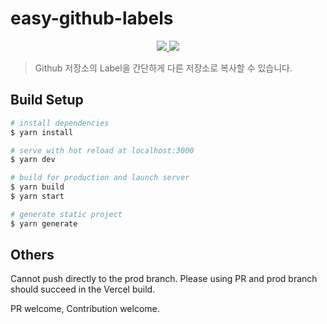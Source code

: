 # easy-github-labels

<p align="center">
  <a href="https://vuejs.org">
    <img src="http://img.shields.io/badge/Vue.js-4FC08D?logo=Vue.js&logoColor=white&style=flat-square&labelColor=gray">
  </a>
  <a href="https://vuejs.org">
    <img src="http://img.shields.io/badge/Nuxt.js-00C58E?logo=Nuxt.js&logoColor=white&style=flat-square&labelColor=gray">
  </a>
</p>

> Github 저장소의 Label을 간단하게 다른 저장소로 복사할 수 있습니다.

## Build Setup

```bash
# install dependencies
$ yarn install

# serve with hot reload at localhost:3000
$ yarn dev

# build for production and launch server
$ yarn build
$ yarn start

# generate static project
$ yarn generate
```

## Others

Cannot push directly to the prod branch. Please using PR and prod branch should succeed in the Vercel build.

PR welcome, Contribution welcome.
